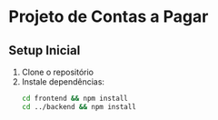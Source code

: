 # Projeto de Contas a Pagar

## Setup Inicial
1. Clone o repositório
2. Instale dependências:
   ```bash
   cd frontend && npm install
   cd ../backend && npm install